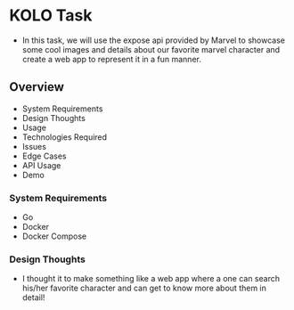 # KOLO Task

- In this task, we will use the expose api provided by Marvel to showcase some cool images and details about our favorite
  marvel character and create a web app to represent it in a fun manner.

## Overview

- System Requirements
- Design Thoughts
- Usage
- Technologies Required
- Issues
- Edge Cases
- API Usage
- Demo

### System Requirements

- Go
- Docker
- Docker Compose

### Design Thoughts

- I thought it to make something like a web app where a one can search his/her favorite character and can get to know more
  about them in detail!
